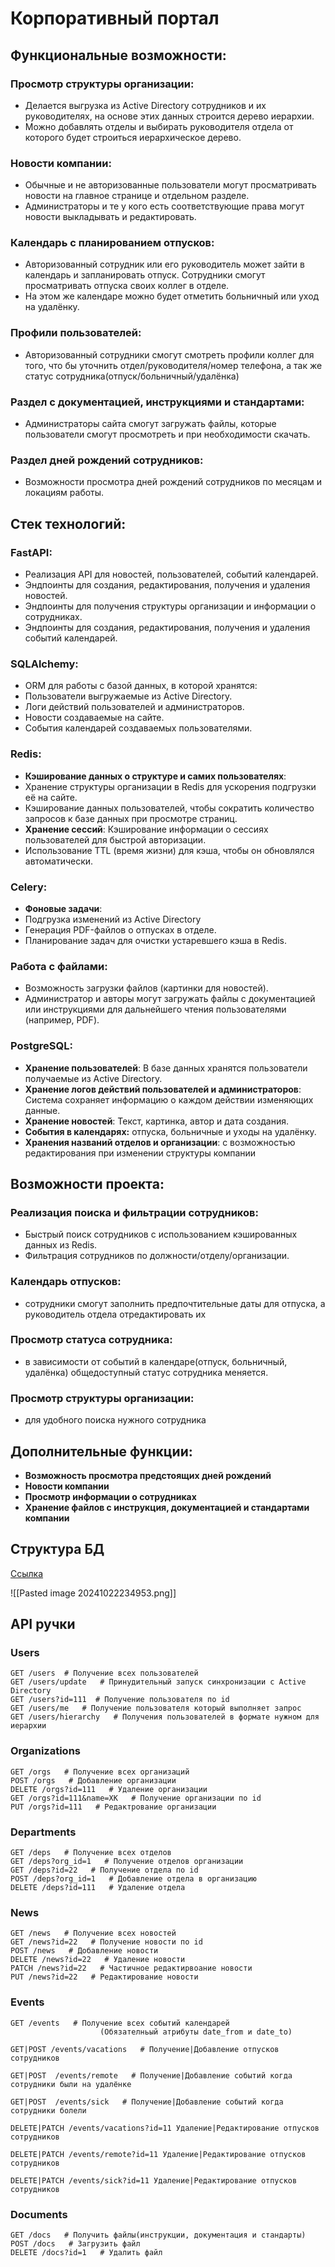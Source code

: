 # Корпоративный портал

## Функциональные возможности:

### Просмотр структуры организации:

- Делается выгрузка из Active Directory сотрудников и их руководителях, на основе этих данных строится дерево иерархии.
- Можно добавлять отделы и выбирать руководителя отдела от которого будет строиться иерархическое дерево.

### Новости компании:

- Обычные и не авторизованные пользователи  могут просматривать новости на главное странице и отдельном разделе.
- Администраторы и те у кого есть соответствующие права могут новости выкладывать и редактировать. 

### Календарь с планированием отпусков:

- Авторизованный сотрудник или его руководитель может зайти в календарь и запланировать отпуск. Сотрудники смогут просматривать отпуска своих коллег в отделе.
- На этом же календаре можно будет отметить больничный или уход на удалёнку.

### Профили пользователей:

- Авторизованный сотрудники смогут смотреть профили коллег для того, что бы уточнить отдел/руководителя/номер телефона, а так же статус сотрудника(отпуск/больничный/удалёнка)

### Раздел с документацией, инструкциями и стандартами:

- Администраторы сайта смогут загружать файлы, которые пользователи смогут просмотреть и при необходимости скачать.

### Раздел дней рождений сотрудников:

- Возможности просмотра дней рождений сотрудников по месяцам и локациям работы. 

## Стек технологий:

### FastAPI:

- Реализация API для новостей, пользователей, событий календарей.
- Эндпоинты для создания, редактирования, получения и удаления новостей.
- Эндпоинты для получения структуры организации и информации о сотрудниках.
- Эндпоинты для создания, редактирования, получения и удаления событий календарей.

### SQLAlchemy:

- ORM для работы с базой данных, в которой хранятся:
- Пользователи выгружаемые из Active Directory.
- Логи действий пользователей  и администраторов.
- Новости создаваемые на сайте.
- События календарей создаваемых пользователями.

### Redis:

- **Кэширование данных о структуре и самих пользователях**:
- Хранение структуры организации в Redis для ускорения подгрузки её на сайте.
- Кэширование данных пользователей, чтобы сократить количество запросов к базе данных при просмотре страниц.
- **Хранение сессий**: Кэширование информации о сессиях пользователей для быстрой авторизации.
- Использование TTL (время жизни) для кэша, чтобы он обновлялся автоматически.

### Celery:

- **Фоновые задачи**:
- Подгрузка изменений из Active Directory
- Генерация PDF-файлов о отпусках в отделе.
- Планирование задач для очистки устаревшего кэша в Redis.

### Работа с файлами:

- Возможность загрузки файлов (картинки для новостей).
- Администратор и авторы могут загружать файлы с документацией или инструкциями для дальнейшего чтения пользователями (например, PDF).

### PostgreSQL:

- **Хранение пользователей**: В базе данных хранятся пользователи получаемые из Active Directory.
- **Хранение логов действий пользователей и администраторов**: Система сохраняет информацию о каждом действии изменяющих данные.
- **Хранение новостей**: Текст, картинка, автор и дата создания.
- **События в календарях:** отпуска, больничные и уходы на удалёнку.
- **Хранения названий отделов и организации**: с возможностью редактирования при изменении структуры компании


## Возможности проекта:

### Реализация поиска и фильтрации сотрудников:
- Быстрый поиск сотрудников с использованием кэшированных данных из Redis.
- Фильтрация сотрудников по должности/отделу/организации.
### Календарь отпусков:
- сотрудники смогут заполнить предпочтительные даты для отпуска, а руководитель отдела отредактировать их
### Просмотр статуса сотрудника:
- в зависимости от событий в календаре(отпуск, больничный, удалёнка) общедоступный статус сотрудника меняется.
### Просмотр структуры организации:
- для удобного поиска нужного сотрудника



## Дополнительные функции:

- **Возможность просмотра предстоящих дней рождений**
- **Новости компании**
- **Просмотр информации о сотрудниках**
- **Хранение файлов с инструкция, документацией и стандартами компании**






## Структура БД

[Ссылка](https://www.drawdb.app/editor?shareId=689fc89c0cf418905b5fa17d3e9e9f81)

![[Pasted image 20241022234953.png]]

## API ручки

### Users

```
GET /users  # Получение всех пользователей
GET /users/update   # Принудительный запуск синхронизации с Active Directory
GET /users?id=111  # Получение пользователя по id
GET /users/me   # Получение пользователя который выполняет запрос
GET /users/hierarchy   # Получения пользователей в формате нужном для иерархии
```

### Organizations

```
GET /orgs   # Получение всех организаций
POST /orgs   # Добавление организации
DELETE /orgs?id=111   # Удаление организации
GET /orgs?id=111&name=ХК   # Получение организации по id
PUT /orgs?id=111   # Редактрование организации
```

### Departments

```
GET /deps   # Получение всех отделов
GET /deps?org_id=1   # Получение отделов организации
GET /deps?id=22   # Получение отдела по id
POST /deps?org_id=1   # Добавление отдела в организацию
DELETE /deps?id=111   # Удаление отдела
```

### News

```
GET /news   # Получение всех новостей
GET /news?id=22   # Получение новости по id
POST /news   # Добавление новости
DELETE /news?id=22   # Удаление новости
PATCH /news?id=22   # Частичное редактирвоание новости
PUT /news?id=22   # Редактирование новости
```

### Events

```
GET /events   # Получение всех событий календарей
					(Обязателньый атрибуты date_from и date_to)
					
GET|POST /events/vacations   # Получение|Добавление отпусков сотрудников

GET|POST  /events/remote   # Получение|Добавление событий когда сотрудники были на удалёнке

GET|POST  /events/sick   # Получение|Добавление событий когда сотрудники болели

DELETE|PATCH /events/vacations?id=11 Удаление|Редактирование отпусков сотрудников

DELETE|PATCH /events/remote?id=11 Удаление|Редактирование отпусков сотрудников

DELETE|PATCH /events/sick?id=11 Удаление|Редактирование отпусков сотрудников

```

### Documents

```
GET /docs   # Получить файлы(инструкции, документация и стандарты)
POST /docs   # Загрузить файл
DELETE /docs?id=1   # Удалить файл
```
